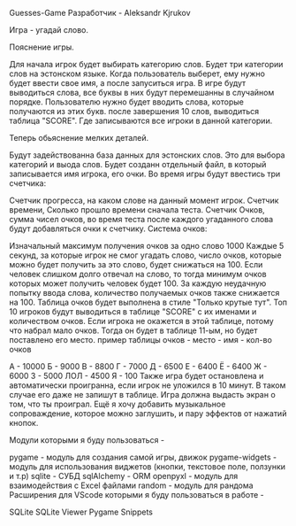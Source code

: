 Guesses-Game
Разработчик - Aleksandr Kjrukov

Игра - угадай слово.

Пояснение игры.

Для начала игрок будет выбирать категорию слов. Будет три категории слов на эстонском языке. Когда пользователь выберет, ему нужно будет ввести свое имя, а после запуситься игра. В игре будут выводиться слова, все буквы в них будут перемешанны в случайном порядке. Пользователю нужно будет вводить слова, которые получаются из этих букв. после завершения 10 слов, выводиться таблица "SCORE". Где записываются все игроки в данной категории.

Теперь обьяснение мелких деталей.

Будут задействованна база данных для эстонских слов. Это для выбора категорий и выода слов. Будет созданн отдельный файл, в который записывается имя игрока, его очки. Во время игры будут ввестись три счетчика:

Счетчик прогресса, на каком слове на данный момент игрок.
Счетчик времени, Сколько прошло времени сначала теста.
Счетчик Очков, сумма чисел очков, во время теста после каждого угаданного слова будут добавляться очки к счетчику.
Система очков:

Изначальный максимум получения очков за одно слово 1000
Каждые 5 секунд, за которые игрок не смог угадать слово, число очков, которые можно будет получить за это слово, будет снижаться на 100.
Если человек слишком долго отвечал на слово, то тогда минимум очков которых может получить человек будет 100.
За каждую неудачную попытку ввода слова, количество получаемых очков также снижается на 100. Таблица очков будет выполнена в стиле "Только крутые тут". Топ 10 игроков будут выводиться в таблице "SCORE" с их именами и количеством очков. Если игрока не окажется в этой таблице, потому что набрал мало очков. Тогда он будет в таблице 11-ым, но будет поставлено его место.
пример таблицы очков - место - имя - кол-во очков

А - 10000
Б - 9000
В - 8800
Г - 7000
Д - 6500
Е - 6400
Ё - 6400
Ж - 6000
З - 5000
ЛОЛ - 4500
Я - 100
Также игра будет остановлена и автоматически проигранна, если игрок не уложился в 10 минут. В таком случае его даже не запишут в таблице. Игра должна выдасть экран о том, что ты проиграл. Ещё я хочу добавить музыкальное сопроваждение, которое можно заглушить, и пару эффектов от нажатий кнопок.

Модули которыми я буду пользоваться -

pygame - модуль для создания самой игры, движок
pygame-widgets - модуль для использования виджетов (кнопки, текстовое поле, ползунки и т.р)
sqlite - СУБД
sqlAlchemy - ORM
openpyxl - модуль для взаимодействия с Excel файлами
random - модуль для рандома
Расширения для VScode которыми я буду пользоваться в работе -

SQLite
SQLite Viewer
Pygame Snippets
